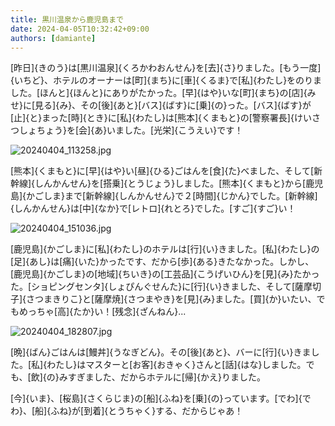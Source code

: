 ```yaml
---
title: 黒川温泉から鹿児島まで
date: 2024-04-05T10:32:42+09:00
authors: [damiante]
---
```

[昨日]{きのう}は[黒川温泉]{くろかわおんせん}を[去]{さ}りました。[もう一度]{いちど}、ホテルのオーナーは[町]{まち}に[車]{くるま}で[私]{わたし}をのりました。[ほんと]{ほんと}にありがたかった。[早]{はや}いな[町]{まち}の[店]{みせ}に[見る]{み}、その[後]{あと}[バス]{ばす}に[乗]{の}った。[バス]{ばす}が[止]{と}まった[時]{とき}に[私]{わたし}は[熊本]{くまもと}の[警察署長]{けいさつしょちょう}を[会]{あ}いました。[光栄]{こうえい}です！

![20240404_113258.jpg](https://github.com/devhou-se/www-jp/assets/12438044/171cfeef-116b-4c2b-8ece-ed18c0fae5b6)

[熊本]{くまもと}に[早]{はや}い[昼]{ひる}ごはんを[食]{た}べました、そして[新幹線]{しんかんせん}を[搭乗]{とうじょう}しました。[熊本]{くまもと}から[鹿児島]{かごしま}まで[新幹線]{しんかんせん}で２[時間]{じかん}でした。[新幹線]{しんかんせん}は[中]{なか}で[レトロ]{れとろ}でした。[すご]{すご}い！

![20240404_151036.jpg](https://github.com/devhou-se/www-jp/assets/12438044/73d37676-2988-4c97-abf6-d78cfd610c0d)

[鹿児島]{かごしま}に[私]{わたし}のホテルは[行]{い}きました。[私]{わたし}の[足]{あし}は[痛]{いた}かったです、だから[歩]{ある}きたなかった。しかし、[鹿児島]{かごしま}の[地域]{ちいき}の[工芸品]{こうげいひん}を[見]{み}たかった。[ショピングセンタ]{しょぴんぐせんた}に[行]{い}きました、そして[薩摩切子]{さつまきりこ}と[薩摩焼]{さつまやき}を[見]{み}ました。[買]{か}いたい、でもめっちゃ[高]{たか}い！[残念]{ざんねん}...

![20240404_182807.jpg](https://github.com/devhou-se/www-jp/assets/12438044/6f4ccab3-f49f-4d15-9c4b-934d747b4525)

[晩]{ばん}ごはんは[鰻丼]{うなぎどん}。その[後]{あと}、バーに[行]{い}きました。[私]{わたし}はマスターと[お客]{おきゃく}さんと[話]{はな}しました。でも、[飲]{の}みすぎました、だからホテルに[帰]{かえ}りました。

[今]{いま}、[桜島]{さくらじま}の[船]{ふね}を[乗]{の}っています。[でわ]{でわ}、[船]{ふね}が[到着]{とうちゃく}する、だからじゃあ！